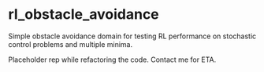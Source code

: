 # rl_obstacle_avoidance
Simple obstacle avoidance domain for testing RL performance on stochastic control problems and multiple minima.

Placeholder rep while refactoring the code. Contact me for ETA.
